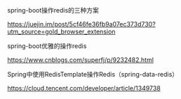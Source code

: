 spring-boot操作redis的三种方案

https://juejin.im/post/5cf46fe36fb9a07ec373d730?utm_source=gold_browser_extension

spring-boot优雅的操作redis

https://www.cnblogs.com/superfj/p/9232482.html

Spring中使用RedisTemplate操作Redis（spring-data-redis）

https://cloud.tencent.com/developer/article/1349738